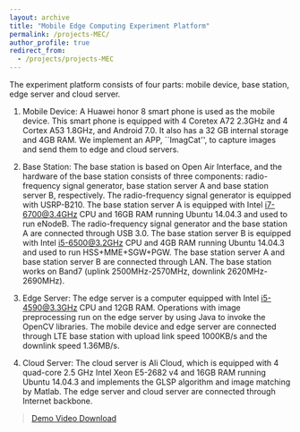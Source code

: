 ```yaml
---
layout: archive
title: "Mobile Edge Computing Experiment Platform"
permalink: /projects-MEC/
author_profile: true
redirect_from:
  - /projects/projects-MEC
---
```


The experiment platform consists of four parts: mobile device, base station, edge server and cloud server.

1. Mobile Device: A Huawei honor 8 smart phone is used as the mobile device. This smart phone is equipped with 4 Coretex A72 2.3GHz and 4 Cortex A53 1.8GHz, and Android 7.0. It also has a 32 GB internal storage and 4GB RAM. We implement an APP, ``ImagCat'', to capture images and send them to edge and cloud servers.

2. Base Station: The base station is based on Open Air Interface, and the hardware of the base station consists of three components: radio-frequency signal generator, base station server A and base station server B, respectively. The radio-frequency signal generator is equipped with USRP-B210. The base station server A is equipped with Intel i7-6700@3.4GHz CPU and 16GB RAM running Ubuntu 14.04.3 and used to run eNodeB. The radio-frequency signal generator and the base station A are connected through USB 3.0. The base station server B is equipped with Intel i5-6500@3.2GHz CPU and 4GB RAM running Ubuntu 14.04.3 and used to run HSS+MME+SGW+PGW. The base station server A and base station server B are connected through LAN. The base station works on Band7 (uplink 2500MHz-2570MHz, downlink 2620MHz-2690MHz).

3. Edge Server: The edge server is a computer equipped with Intel i5-4590@3.3GHz CPU and 12GB RAM. Operations with image preprocessing run on the edge server by using Java to invoke the OpenCV libraries. The mobile device and edge server are connected through LTE base station with upload link speed 1000KB/s and the downlink speed 1.36MB/s.

4. Cloud Server: The cloud server is Ali Cloud, which is equipped with 4 quad-core 2.5 GHz Intel Xeon E5-2682 v4 and 16GB RAM running Ubuntu 14.04.3 and implements the GLSP algorithm and image matching by Matlab. The edge server and cloud server are connected through Internet backbone.

> [Demo Video Download](../images/MEC-experiment-platform.mp4)
